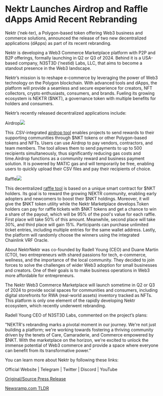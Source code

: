 # Nektr Launches Airdrop and Raffle dApps Amid Recent Rebranding

Nektr (‘nek-ter), a Polygon-based token offering Web3 business and commerce solutions, announced the release of two new decentralized applications (dApps) as part of its recent rebranding.

Nektr is developing a Web3 Commerce Marketplace platform with P2P and B2P offerings, formally launching in Q2 or Q3 of 2024. Behind it is a USA-based company, N3ST3D (‘nestid) Labs, LLC, that aims to become a standout presence in the Web3 landscape.

Nektr’s mission is to reshape e-commerce by leveraging the power of Web3 technology on the Polygon blockchain. With advanced tools and dApps, the platform will provide a seamless and secure experience for creators, NFT collectors, crypto enthusiasts, consumers, and brands. Fueling its growing ecosystem is NEKTR ($NKT), a governance token with multiple benefits for holders and consumers.

Nektr’s recently released decentralized applications include:

Airdrop![](https://api.blockchainwire.io/uploads/BlockAdventureSRL/editor_image/cbe18f25-7992-4b18-b895-c678da61f9c1.jpeg)

This .CSV-integrated [airdrop tool](https://nektr.co/airdrop) enables projects to send rewards to their supporting communities through $NKT tokens or other Polygon-based tokens and NFTs. Users can use Airdrop to pay vendors, contractors, and team members. The tool allows them to send payments to up to 500 recipients simultaneously, thus significantly reducing gas costs and time.Airdrop functions as a community reward and business payment solution. It is powered by MATIC gas and will temporarily be free, enabling users to quickly upload their CSV files and pay their recipients of choice.

Raffle![](https://api.blockchainwire.io/uploads/BlockAdventureSRL/editor_image/7e6a2554-e1f1-47c9-b58c-d6a7b4417749.jpeg)

This decentralized [raffle tool](https://nektr.co/raffle) is based on a unique smart contract for $NKT holders. Its goal is to reward the growing NEKTR community, enabling early adopters and newcomers to boost their $NKT holdings. Moreover, it will give the $NKT token utility while the Nektr Marketplace develops.Token holders can pay for raffle tickets with $NKT tokens and get a chance to win a share of the payout, which will be 95% of the pool's value for each raffle. First place will take 50% of this amount. Meanwhile, second place will take 30%, and third place will gain 15%. Participants can purchase unlimited ticket entries, including multiple entries for the same wallet address. Lastly, the platform will randomly choose the winners using the integrated Chainlink VRF Oracle.

About NektrNektr was co-founded by Radell Young (CEO) and Duane Martin (CTO), two entrepreneurs with shared passions for tech, e-commerce, wellness, and the importance of the local community. They decided to join forces to solve the challenges of wider Web3 adoption for small businesses and creators. One of their goals is to make business operations in Web3 more affordable for entrepreneurs.

The Nektr Web3 Commerce Marketplace will launch sometime in Q2 or Q3 of 2024 to provide social spaces for communities and consumers, including digital storefronts for RWA (real-world assets) inventory tracked as NFTs. This platform is only one element of the rapidly developing Nektr ecosystem, which recently underwent rebranding.

Radell Young CEO of N3ST3D Labs, commented on the project’s plans:

"NEKTR's rebranding marks a pivotal moment in our journey. We're not just building a platform; we're working towards fostering a thriving community driven by the tenets of Care, Camaraderie, and Commerce empowered by $NKT. With the marketplace on the horizon, we're excited to unlock the immense potential of Web3 commerce and provide a space where everyone can benefit from its transformative power.”

You can learn more about Nektr by following these links:

Official Website | Telegram | Twitter | Discord | YouTube 

[Original/Source Press Release](https://blockchainwire.io/press-release/nektr-launches-airdrop-and-raffle-dapps-amid-recent-rebranding) 

[Newsramp.com TLDR](https://newsramp.com/None) 
